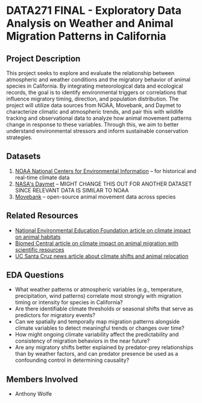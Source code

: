 # DATA271 FINAL - Exploratory Data Analysis on Weather and Animal Migration Patterns in California

## Project Description
This project seeks to explore and evaluate the relationship between atmospheric and weather conditions and the migratory behavior of animal species in California. By integrating meteorological data and ecological records, the goal is to identify environmental triggers or correlations that influence migratory timing, direction, and population distribution. The project will utilize data sources from NOAA, Movebank, and Daymet to characterize climatic and atmospheric trends, and pair this with wildlife tracking and observational data to analyze how animal movement patterns change in response to these variables. Through this, we aim to better understand environmental stressors and inform sustainable conservation strategies.

## Datasets
1. [NOAA National Centers for Environmental Information](https://www.ncei.noaa.gov/) – for historical and real-time climate data
2. [NASA's Daymet](https://daymet.ornl.gov) – MIGHT CHANGE THIS OUT FOR ANOTHER DATASET SINCE RELEVANT DATA IS SIMILAR TO NOAA
3. [Movebank](https://www.movebank.org/) – open-source animal movement data across species 

## Related Resources
- [National Environmental Education Foundation article on climate impact on animal habitats](https://www.neefusa.org/story/climate-change/how-climate-change-changing-animal-habits)
- [Biomed Central article on climate impact on animal migration with scientific resources](https://climatechangeresponses.biomedcentral.com/articles/10.1186/s40665-015-0013-9)
- [UC Santa Cruz news article about climate shifts and animal relocation](https://www.scientificamerican.com/article/climate-change-is-driving-animal-migration/)

## EDA Questions
- What weather patterns or atmospheric variables (e.g., temperature, precipitation, wind patterns) correlate most strongly with migration timing or intensity for species in California?
- Are there identifiable climate thresholds or seasonal shifts that serve as predictors for migratory events?
- Can we spatially and temporally map migration patterns alongside climate variables to detect meaningful trends or changes over time?
- How might ongoing climate variability affect the predictability and consistency of migration behaviors in the near future?
- Are any migratory shifts better explained by predator-prey relationships than by weather factors, and can predator presence be used as a confounding control in determining causality?

## Members Involved
- Anthony Wolfe

```python

```
